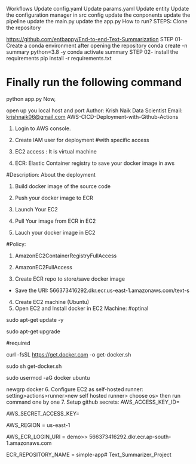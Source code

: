 Workflows
Update config.yaml
Update params.yaml
Update entity
Update the configuration manager in src config
update the conponents
update the pipeline
update the main.py
update the app.py
How to run?
STEPS:
Clone the repository

https://github.com/entbappy/End-to-end-Text-Summarization
STEP 01- Create a conda environment after opening the repository
conda create -n summary python=3.8 -y
conda activate summary
STEP 02- install the requirements
pip install -r requirements.txt
# Finally run the following command
python app.py
Now,

open up you local host and port
Author: Krish Naik
Data Scientist
Email: krishnaik06@gmail.com
AWS-CICD-Deployment-with-Github-Actions
1. Login to AWS console.
2. Create IAM user for deployment
#with specific access

1. EC2 access : It is virtual machine

2. ECR: Elastic Container registry to save your docker image in aws


#Description: About the deployment

1. Build docker image of the source code

2. Push your docker image to ECR

3. Launch Your EC2 

4. Pull Your image from ECR in EC2

5. Lauch your docker image in EC2

#Policy:

1. AmazonEC2ContainerRegistryFullAccess

2. AmazonEC2FullAccess
3. Create ECR repo to store/save docker image
- Save the URI: 566373416292.dkr.ecr.us-east-1.amazonaws.com/text-s
4. Create EC2 machine (Ubuntu)
5. Open EC2 and Install docker in EC2 Machine:
#optinal

sudo apt-get update -y

sudo apt-get upgrade

#required

curl -fsSL https://get.docker.com -o get-docker.sh

sudo sh get-docker.sh

sudo usermod -aG docker ubuntu

newgrp docker
6. Configure EC2 as self-hosted runner:
setting>actions>runner>new self hosted runner> choose os> then run command one by one
7. Setup github secrets:
AWS_ACCESS_KEY_ID=

AWS_SECRET_ACCESS_KEY=

AWS_REGION = us-east-1

AWS_ECR_LOGIN_URI = demo>>  566373416292.dkr.ecr.ap-south-1.amazonaws.com

ECR_REPOSITORY_NAME = simple-app# Text_Summarizer_Project
